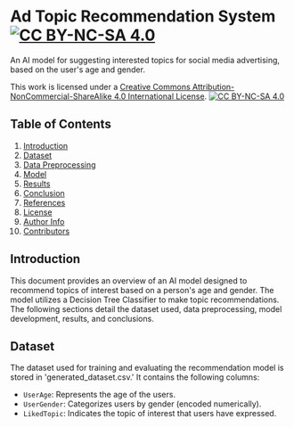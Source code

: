 # Ad Topic Recommendation System [![CC BY-NC-SA 4.0][cc-by-nc-sa-shield]][cc-by-nc-sa]
 An AI model for suggesting interested topics for social media advertising, based on the user's age and gender.

This work is licensed under a
[Creative Commons Attribution-NonCommercial-ShareAlike 4.0 International License][cc-by-nc-sa].
[![CC BY-NC-SA 4.0][cc-by-nc-sa-image]][cc-by-nc-sa]

[cc-by-nc-sa]: http://creativecommons.org/licenses/by-nc-sa/4.0/
[cc-by-nc-sa-image]: https://licensebuttons.net/l/by-nc-sa/4.0/88x31.png
[cc-by-nc-sa-shield]: https://img.shields.io/badge/License-CC%20BY--NC--SA%204.0-lightgrey.svg

## Table of Contents
1. [Introduction](#introduction)
2. [Dataset](#dataset)
3. [Data Preprocessing](#data-preprocessing)
4. [Model](#model)
5. [Results](#results)
6. [Conclusion](#conclusion)
7. [References](#references)
8. [License](#license)
9. [Author Info](#author-info)
10. [Contributors](#contributors)

## Introduction

This document provides an overview of an AI model designed to recommend topics of interest based on a 
person's age and gender. The model utilizes a Decision Tree Classifier to make topic recommendations. 
The following sections detail the dataset used, data preprocessing, model development, results, and conclusions.

## Dataset
The dataset used for training and evaluating the recommendation model is stored in 'generated_dataset.csv.' It contains the following columns:

- `UserAge`: Represents the age of the users.
- `UserGender`: Categorizes users by gender (encoded numerically).
- `LikedTopic`: Indicates the topic of interest that users have expressed.
